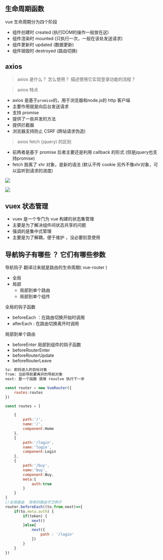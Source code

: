 ## 生命周期函数
vue 生命周期分为四个阶段
- 组件创建时 created    (执行DOM的操作一般放在这)
- 组件渲染时 mounted    (只执行一次，一般在该处发送请求)
- 组件更新时 updated   (数据更新)
- 组件销毁时 destroyed (路由切换)

## axios 
>axios 是什么？ 怎么使用？ 描述使用它实现登录功能的流程？

>axios 特点
- axios 是基于`promise`的，用于浏览器和node.js的 http 客户端
- 主要作用就是向后台发送请求
- 支持 promise
- 提供了一些并发的方法
- 提供拦截器
- 浏览器支持防止 CSRF (跨站请求伪造) 

>axios fetch (jquery) 的区别
- 前两者是基于 promise 后者主要还是利用 callback 的形式 (但是jquery也支持promise)
- fetch 脱离了 xhr 对象，是新的语法 (默认不传 cookie 另外不像xhr对象，可以监听到请求的进度)


![](https://upload-images.jianshu.io/upload_images/9249356-1abd5f6e323d6a9a.png?imageMogr2/auto-orient/strip%7CimageView2/2/w/1240)

![](https://upload-images.jianshu.io/upload_images/9249356-420561572d0e5ff2.png?imageMogr2/auto-orient/strip%7CimageView2/2/w/1240)

## vuex 状态管理

- vuex 是一个专门为 vue 构建的状态集管理
- 主要是为了解决组件间状态共享的问题
- 强调的是集中式管理
- 主要是为了解耦，便于维护 ，没必要刻意使用

## 导航钩子有哪些 ？ 它们有哪些参数 

导航钩子 翻译过来就是路由的生命周期( vue-router )
- 全局
- 局部
    - 局部到单个路由
    - 局部到单个组件

全局的钩子函数
- beforeEach ：在路由切换开始时调用
- afterEach : 在路由切换离开时调用

局部到单个路由
- beforeEnter 
局部到组件的钩子函数
- beforeRouterEnter 
- beforeRouterUpdate 
- beforeRouterLeave

```html
to: 即将进入的目标对象
from: 当前导航要离开的导航对象
next: 是一个函数 调用 resolve 执行下一步
```

```javascript
const router = new VueRouter({
    routes:routes
})

const routes = [

    {
        path:'/',
        name:'/',
        component:Home
    },
    {
        path:'/login',
        name:'login',
        component:Login
    },
    {
        path:'/buy',
        name:'buy',
        component:Buy,
        meta:{
            auth:true
        }
    }
]
//全局路由  简单的路由守卫例子
router.beforeEach((to,from,next)=>{
    if(to.meta.auth) {
        if(token) {
            next()
        }else{
            next({
                path : '/login'
            })
        }
    }
})

```

